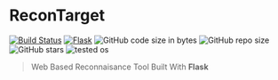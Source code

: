 # ReconTarget

[![Build Status](https://travis-ci.com/relarizky/ReconTarget.svg?branch=master)](https://relarizky/ReconTarget)
[![Flask](https://img.shields.io/github/pipenv/locked/dependency-version/metabolize/rq-dashboard-on-heroku/flask)](https://github.com/relarizky/ReconTarget)
![GitHub code size in bytes](https://img.shields.io/github/languages/code-size/relarizky/ReconTarget)
![GitHub repo size](https://img.shields.io/github/repo-size/relarizky/ReconTarget)
![GitHub stars](https://img.shields.io/github/stars/relarizky/ReconTarget)
![tested os](https://img.shields.io/badge/Tested%20on-ubuntu%2019.10-critical)

> Web Based Reconnaisance Tool Built With __Flask__
